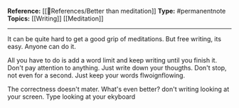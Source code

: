 
**Reference:** [[🌻References/Better than meditation]]
**Type:** #permanentnote 
**Topics:** [[Writing]] [[Meditation]]

----
It can be quite hard to get a good grip of meditations. But free writing, its easy. Anyone can do it.

All you have to do is add a word limit and keep writing until you finish it. Don't pay attention to anything. Just write down your thougths. Don't stop, not even for a second. Just keep your words flwoignflowing. 

The correctness doesn't mater. What's even better? don't writing looking at  your screen. Type looking at your ekyboard


